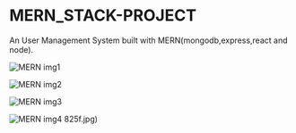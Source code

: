 # MERN_STACK-PROJECT
An  User Management System built with MERN(mongodb,express,react and node).

![MERN img1](https://user-images.githubusercontent.com/56078993/176456611-2de4c4a2-e3d4-4d6e-8db2-31775e400690.jpg)

![MERN img2](https://user-images.githubusercontent.com/56078993/176456663-bf74ef0b-0977-42f7-a70c-e9dbfaced1fa.jpg)

![MERN img3](https://user-images.githubusercontent.com/56078993/176456678-5ecf59d8-d6ee-4a5a-a6ab-bb7aae7f.jpg)

![MERN img4](https://user-images.githubusercontent.com/56078993/176456691-b3c0ed3b-b825-48be-b410-1463acfddf99.jpg)
825f.jpg)


